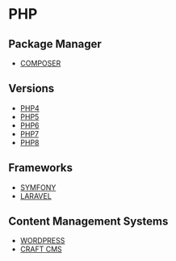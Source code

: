# PHP

## Package Manager
- [COMPOSER](../LEVEL-6/PHP/)

## Versions
- [PHP4](../LEVEL-6/PHP/VERSIONS/)
- [PHP5](../LEVEL-6/PHP/VERSIONS/)
- [PHP6](../LEVEL-6/PHP/VERSIONS/)
- [PHP7](../LEVEL-6/PHP/VERSIONS/)
- [PHP8](../LEVEL-6/PHP/VERSIONS/)

## Frameworks
- [SYMFONY](../LEVEL-6/PHP/)
- [LARAVEL](../LEVEL-6/PHP/)

## Content Management Systems
- [WORDPRESS](../LEVEL-6/PHP/)
- [CRAFT CMS](../LEVEL-6/PHP/)

<!-- ## Resources -->
<!-- https://en.wikipedia.org/wiki/PHP -->
<!-- https://www.w3schools.com/php/ -->
<!-- https://www.codecademy.com/catalog/language/php -->
<!-- https://developer.mozilla.org/en-US/docs/Glossary/PHP // https://www.php.net/ -->
<!-- https://code.visualstudio.com/docs/languages/php -->

